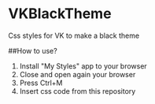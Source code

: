 # VKBlackTheme
Css styles for VK to make a black theme

##How to use?
1. Install "My Styles" app to your browser
2. Close and open again your browser
3. Press Ctrl+M
4. Insert css code from this repository
